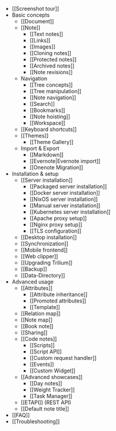 * [[Screenshot tour]]
* Basic concepts
  * [[Document]]
  * [[Note]]
    * [[Text notes]]
    * [[Links]]
    * [[Images]]
    * [[Cloning notes]]
    * [[Protected notes]]
    * [[Archived notes]]
    * [[Note revisions]]
  * Navigation
    * [[Tree concepts]]
    * [[Tree manipulation]]
    * [[Note navigation]]
    * [[Search]]
    * [[Bookmarks]]
    * [[Note hoisting]]
    * [[Workspace]]
  * [[Keyboard shortcuts]]
  * [[Themes]]
    * [[Theme Gallery]]
  * Import & Export
    * [[Markdown]]
    * [[Evernote|Evernote import]]
    * [[Onenote Migration]]
* Installation & setup
  * [[Server installation]]
    * [[Packaged server installation]]
    * [[Docker server installation]]
    * [[NixOS server installation]]
    * [[Manual server installation]]
    * [[Kubernetes server installation]]
    * [[Apache proxy setup]]
    * [[Nginx proxy setup]]
    * [[TLS configuration]]
  * [[Desktop installation]]
  * [[Synchronization]]
  * [[Mobile frontend]]
  * [[Web clipper]]
  * [[Upgrading Trilium]]
  * [[Backup]]
  * [[Data-Directory]]
* Advanced usage
  * [[Attributes]]
    * [[Attribute inheritance]]
    * [[Promoted attributes]]
    * [[Template]]
  * [[Relation map]]
  * [[Note map]]
  * [[Book note]]
  * [[Sharing]]
  * [[Code notes]]
    * [[Scripts]]
    * [[Script API]]
    * [[Custom request handler]]
    * [[Events]]
    * [[Custom Widget]]
  * [[Advanced showcases]]
    * [[Day notes]]
    * [[Weight Tracker]]
    * [[Task Manager]]
  * [[ETAPI]] (REST API)
  * [[Default note title]]
* [[FAQ]]
* [[Troubleshooting]]
